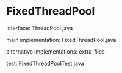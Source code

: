 # FixedThreadPool

interface: ThreadPool.java

main implementation: FixedThreadPool.java

alternative implementations: extra_files

test: FixedThreadPoolTest.java
